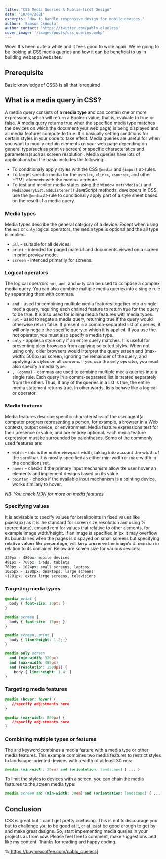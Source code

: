 ```yaml
---
title: "CSS Media Queries & Moblie-first Design"
date: '18/04/2021'
excerpts: "How to handle responsive design for mobile devices."
author: 'Samson Okunola'
author_contact: 'https://twitter.com/pablo-clueless'
cover_image: '/images/posts/css_queries.webp'
---
```


Wow! It's been quite a while and it feels good to write again. We're going to be looking at CSS media queries and how it can be beneficial to us in building webapps/websites.

## Prerequisite

Basic knowledge of CSS3 is all that is required

## What is a media query in CSS?

A media query consists of a **media type** and can contain one or more expressions, which will return a Boolean value, that is, evaluate to true or false. A media query returns true when the specified media type matches the devices on which the document(your web page) is being displayed and all media features compute to true. It is basically setting conditions for certain styles in your code to take effect. Media queries are useful for when you want to modify certain elements on your web page depending on general type(such as print vs screen) or specific characteristics and parameters(such as screen resolution). Media queries have lots of applications but the basic includes the following:

- To conditionally apply styles with the CSS `@media` and `@import` at-rules.
- To target specific media for the `<style>`, `<link>`, `<source>`, and other HTML elements with the media= attribute.
- To test and monitor media states using the `Window.matchMedia()` and `MediaQueryList.addListener()` JavaScript methods. developers In CSS, use the `@media` at-rule to conditionally apply part of a style sheet based on the result of a media query.

### Media types

Media types describe the general category of a device. Except when using the `not` or `only` logical operators, the media type is optional and the all type is implied.

- `all` - suitable for all devices.
- `print` - intended for paged material and documents viewed on a screen in print preview mode.
- `screen` - intended primarily for screens.

### Logical operators

The logical operators `not`, `and`, and `only` can be used to compose a complex media query. You can also combine multiple media queries into a single rule by separating them with commas.

- `and` - used for combining multiple media features together into a single media query, requiring each chained feature to return true for the query to be true. It is also used for joining media features with media types.
- `not` - used to negate a media query, returning true if the query would otherwise return false. If present in a comma-separated list of queries, it will only negate the specific query to which it is applied. If you use the not operator, you must also specify a media type.
- `only` - applies a style only if an entire query matches. It is useful for preventing older browsers from applying selected styles. When not using only, older browsers would interpret the query screen and (max-width: 500px) as screen, ignoring the remainder of the query, and applying its styles on all screens. If you use the only operator, you must also specify a media type.
- `, (comma)` - commas are used to combine multiple media queries into a single rule. Each query in a comma-separated list is treated separately from the others Thus, if any of the queries in a list is true, the entire media statement returns true. In other words, lists behave like a logical or operator.

### Media features

Media features describe specific characteristics of the user agent(a computer program representing a person, for example, a browser in a Web context), output device, or environment. Media feature expressions test for their presence or value, and are entirely optional. Each media feature expression must be surrounded by parentheses. Some of the commonly used features are:

- `width` - this is the entire viewport width, taking into account the width of the scrollbar. It is mostly specified as either min-width or max-width in the conditions set.
- `hover` - checks if the primary input mechanism allow the user hover an elements and implement designs based on its value.
- `pointer` - checks if the available input mechanism is a pointing device, works similarly to hover.

*NB: You check [MDN](https://developer.mozilla.org/en-US/docs/Web/CSS/@media#media_types) for more on media features.*

### Specifying values

It is advisable to specify values for breakpoints in fixed values like pixels(px) as it is the standard for screen size resolution and using %(percentage), em and rem for values that relative to other elements, for example image width/height. If an image is specified in px, it may overflow its boundaries when the pages is displayed on small screens but specifying relative values like percentage, will keep preserve the image's dimension in relation to its container. Below are screen size for various devices:

```css
320px - 480px: mobile devices
481px - 768px: iPads, tablets
769px - 1024px: small screens, laptops
1025px - 1200px: desktops, large screens
>1201px: extra large screens, televisions
```

### Targeting media types

```css
@media print {
  body { font-size: 10pt; }
}

@media screen {
  body { font-size: 13px; }
}

@media screen, print {
  body { line-height: 1.2; }
}

@media only screen
  and (min-width: 320px)
  and (max-width: 480px)
  and (resolution: 150dpi) {
    body { line-height: 1.4; }
}
```

### Targeting media features

```css
@media (hover: hover) {
   //specify adjustments here
}

@media (max-width: 800px) {
   //specify adjustments here
}
```

### Combining multiple types or features

The `and` keyword combines a media feature with a media type or other media features. This example combines two media features to restrict styles to landscape-oriented devices with a width of at least 30 ems:

```css
@media (min-width: 30em) and (orientation: landscape) { ... }
```

To limit the styles to devices with a screen, you can chain the media features to the screen media type:

```css
@media screen and (min-width: 30em) and (orientation: landscape) { ... }
```

## Conclusion

CSS is great but it can't get pretty confusing. This is not to discourage you but to challenge you to be good at it, or at least be good enough to get by and make great designs. So, start implementing media queries in your projects as from now. Please feel free to comment, make suggestions and like my content. Thanks for reading and happy coding.

%[https://buymeacoffee.com/pablo_clueless]
